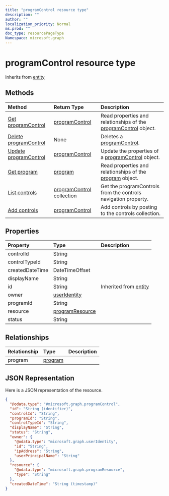 ```yaml
---
title: "programControl resource type"
description: ""
author: ""
localization_priority: Normal
ms.prod: ""
doc_type: resourcePageType
Namespace: microsoft.graph
---
```



# programControl resource type




Inherits from [entity](../resources/entity.md)

## Methods
|Method|Return Type|Description|
|:---|:---|:---|
|[Get programControl](../api/programcontrol-get.md)|[programControl](../resources/programControl.md)|Read properties and relationships of the [programControl](../resources/programcontrol.md) object.|
|[Delete programControl](../api/programcontrol-delete.md)|None|Deletes a [programControl](../resources/programcontrol.md).|
|[Update programControl](../api/programcontrol-update.md)|[programControl](../resources/programControl.md)|Update the properties of a [programControl](../resources/programcontrol.md) object.|
|[Get program](../api/program-get.md)|[program](../resources/program.md)|Read properties and relationships of the [program](../resources/program.md) object.|
|[List controls](../api/program-list-controls.md)|[programControl](../resources/programControl.md) collection|Get the programControls from the controls navigation property.|
|[Add controls](../api/program-post-controls.md)|[programControl](../resources/programControl.md)|Add controls by posting to the controls collection.|

## Properties
|Property|Type|Description|
|:---|:---|:---|
|controlId|String||
|controlTypeId|String||
|createdDateTime|DateTimeOffset||
|displayName|String||
|id|String| Inherited from [entity](../resources/entity.md)|
|owner|[userIdentity](../resources/userIdentity.md)||
|programId|String||
|resource|[programResource](../resources/programResource.md)||
|status|String||

## Relationships
|Relationship|Type|Description|
|:---|:---|:---|
|program|[program](../resources/program.md)||

## JSON Representation
Here is a JSON representation of the resource.
<!-- {
  "blockType": "resource",
  "keyProperty": "id",
  "@odata.type": "microsoft.graph.programControl",
  "baseType": "microsoft.graph.entity",
  "openType": false
}
-->
``` json
{
  "@odata.type": "#microsoft.graph.programControl",
  "id": "String (identifier)",
  "controlId": "String",
  "programId": "String",
  "controlTypeId": "String",
  "displayName": "String",
  "status": "String",
  "owner": {
    "@odata.type": "microsoft.graph.userIdentity",
    "id": "String",
    "ipAddress": "String",
    "userPrincipalName": "String"
  },
  "resource": {
    "@odata.type": "microsoft.graph.programResource",
    "type": "String"
  },
  "createdDateTime": "String (timestamp)"
}
```


